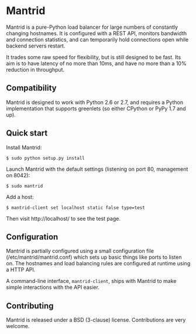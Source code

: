 Mantrid
=======

Mantrid is a pure-Python load balancer for large numbers of constantly changing hostnames. It is configured with a REST API, monitors bandwidth and connection statistics, and can temporarily hold connections open while backend servers restart.

It trades some raw speed for flexibility, but is still designed to be fast. Its aim is to have latency of no more than 10ms, and have no more than a 10% reduction in throughput.

Compatibility
-------------

Mantrid is designed to work with Python 2.6 or 2.7, and requires a Python implementation that supports greenlets (so either CPython or PyPy 1.7 and up).

Quick start
-----------

Install Mantrid:

    $ sudo python setup.py install

Launch Mantrid with the default settings (listening on port 80, management on 8042):

    $ sudo mantrid

Add a host:

    $ mantrid-client set localhost static false type=test

Then visit http://localhost/ to see the test page.


Configuration
-------------

Mantrid is partially configured using a small configuration file (/etc/mantrid/mantrid.conf) which sets up basic things like ports to listen on. The hostnames and load balancing rules are configured at runtime using a HTTP API.

A command-line interface, `mantrid-client`, ships with Mantrid to make simple interactions with the API easier.

Contributing
------------

Mantrid is released under a BSD (3-clause) license. Contributions are very welcome.

